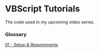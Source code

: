 # VBScript Tutorials
The code used in my upcoming video series.

### Glossary
[01 - Setup & Requirements](code/tutorial_01.vbs)  

